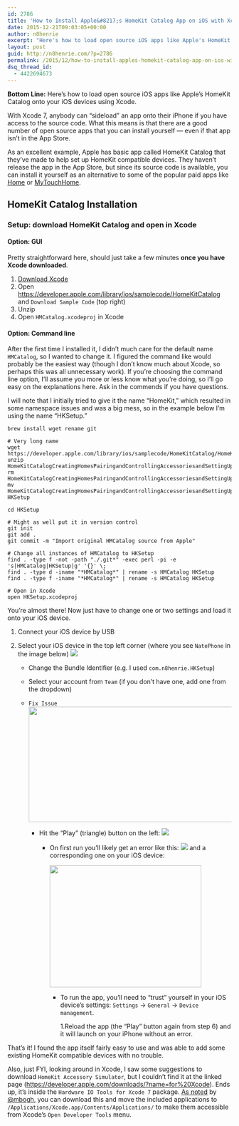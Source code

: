```yaml
---
id: 2786
title: 'How to Install Apple&#8217;s HomeKit Catalog App on iOS with Xcode'
date: 2015-12-21T09:03:05+00:00
author: n8henrie
excerpt: "Here's how to load open source iOS apps like Apple's HomeKit Catalog onto your iOS devices using Xcode."
layout: post
guid: http://n8henrie.com/?p=2786
permalink: /2015/12/how-to-install-apples-homekit-catalog-app-on-ios-with-xcode/
dsq_thread_id:
  - 4422694673
---
```

**Bottom Line:** Here&#8217;s how to load open source iOS apps like Apple&#8217;s HomeKit Catalog onto your iOS devices using Xcode.<!--more-->

With Xcode 7, anybody can &#8220;sideload&#8221; an app onto their iPhone if you have access to the source code. What this means is that there are a good number of open source apps that you can install yourself &#8212; even if that app isn&#8217;t in the App Store.

As an excellent example, Apple has basic app called HomeKit Catalog that they&#8217;ve made to help set up HomeKit compatible devices. They haven&#8217;t release the app in the App Store, but since its source code is available, you can install it yourself as an alternative to some of the popular paid apps like <a title="Home - Smart Home Automation" href="https://itunes.apple.com/us/app/home-smart-home-automation/id995994352?mt=8&uo=4&at=10l5H6" target="_blank">Home</a> or <a title="MyTouchHome" href="http://mytouchhome.webs.com/" target="_blank">MyTouchHome</a>.

## HomeKit Catalog Installation

### Setup: download HomeKit Catalog and open in Xcode

#### Option: GUI

Pretty straightforward here, should just take a few minutes **once you have Xcode downloaded**.

  1. <a title="Xcode" href="https://itunes.apple.com/us/app/xcode/id497799835?mt=12&uo=4&at=10l5H6" target="_blank">Download Xcode</a>
  2. Open <a href="https://developer.apple.com/library/ios/samplecode/HomeKitCatalog" target="_blank">https://developer.apple.com/library/ios/samplecode/HomeKitCatalog</a> and `Download Sample Code` (top right)
  3. Unzip
  4. Open `HMCatalog.xcodeproj` in Xcode

#### Option: Command line

After the first time I installed it, I didn&#8217;t much care for the default name `HMCatalog`, so I wanted to change it. I figured the command like would probably be the easiest way (though I don&#8217;t know much about Xcode, so perhaps this was all unnecessary work). If you&#8217;re choosing the command line option, I&#8217;ll assume you more or less know what you&#8217;re doing, so I&#8217;ll go easy on the explanations here. Ask in the commends if you have questions.

I will note that I initially tried to give it the name &#8220;HomeKit,&#8221; which resulted in some namespace issues and was a big mess, so in the example below I&#8217;m using the name &#8220;HKSetup.&#8221;

`brew install wget rename git`

<pre><code class="bash"># Very long name
wget https://developer.apple.com/library/ios/samplecode/HomeKitCatalog/HomeKitCatalogCreatingHomesPairingandControllingAccessoriesandSettingUpTriggers.zip
unzip HomeKitCatalogCreatingHomesPairingandControllingAccessoriesandSettingUpTriggers.zip
rm HomeKitCatalogCreatingHomesPairingandControllingAccessoriesandSettingUpTriggers.zip
mv HomeKitCatalogCreatingHomesPairingandControllingAccessoriesandSettingUpTriggers HKSetup

cd HKSetup

# Might as well put it in version control
git init
git add .
git commit -m "Import original HMCatalog source from Apple"

# Change all instances of HMCatalog to HKSetup
find . -type f -not -path "./.git*" -exec perl -pi -e 's|HMCatalog|HKSetup|g' '{}' \;
find . -type d -iname "*HMCatalog*" | rename -s HMCatalog HKSetup
find . -type f -iname "*HMCatalog*" | rename -s HMCatalog HKSetup

# Open in Xcode
open HKSetup.xcodeproj</code></pre>

You&#8217;re almost there! Now just have to change one or two settings and load it onto your iOS device.

  1. Connect your iOS device by USB
  2. Select your iOS device in the top left corner (where you see `NatePhone` in the image below) 
    ![](http://n8henrie.com/uploads/2015/12/20151210_ScreenShot2015-12-10at2.08.32PM.jpg)</li> 
    
      * Change the Bundle Identifier (e.g. I used `com.n8henrie.HKSetup`)
      * Select your account from `Team` (if you don&#8217;t have one, add one from the dropdown)
      * `Fix Issue` 
        <img class="" src="http://n8henrie.com/uploads/2015/12/20151210_ScreenShot2015-12-10at2.26.42PM.jpg" alt="" width="699" height="259" /></li> 
        
          * Hit the &#8220;Play&#8221; (triangle) button on the left: 
            ![](http://n8henrie.com/uploads/2015/12/20151210_ScreenShot2015-12-10at2.08.32PM.jpg)</li> 
            
              * On first run you&#8217;ll likely get an error like this: 
![](http://n8henrie.com/uploads/2015/12/20151211_ScreenShot2015-12-11at5.26.47PM.jpg) 
                and a corresponding one on your iOS device:
                
                <img class="" src="http://n8henrie.com/uploads/2015/12/20151217_File_Dec_13__7_24_06_PM.jpg" alt="" width="341" height="274" /></li> 
                
                  * To run the app, you&#8217;ll need to &#8220;trust&#8221; yourself in your iOS device&#8217;s settings: `Settings` -> `General` -> `Device management`.
  
                    1.Reload the app (the &#8220;Play&#8221; button again from step 6) and it will launch on your iPhone without an error.</ol> 
                
                That&#8217;s it! I found the app itself fairly easy to use and was able to add some existing HomeKit compatible devices with no trouble.
                
                Also, just FYI, looking around in Xcode, I saw some suggestions to download `HomeKit Accessory Simulator`, but I couldn&#8217;t find it at the linked page (<a href="https://developer.apple.com/downloads/?name=for%20Xcode" target="_blank">https://developer.apple.com/downloads/?name=for%20Xcode</a>). Ends up, it&#8217;s inside the `Hardware IO Tools for Xcode 7` package. <a href="http://justabeech.com/2015/01/12/hardware-io-tools-for-xcode/" target="_blank">As noted</a> by <a href="https://twitter.com/mbogh" target="_blank">@mbogh</a>, you can download this and move the included applications to `/Applications/Xcode.app/Contents/Applications/` to make them accessible from Xcode&#8217;s `Open Developer Tools` menu.